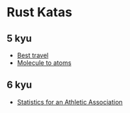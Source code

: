 # Rust Katas

## 5 kyu
* [Best travel](https://www.codewars.com/kata/55e7280b40e1c4a06d0000aa)
* [Molecule to atoms](https://www.codewars.com/kata/52f831fa9d332c6591000511)

## 6 kyu
* [Statistics for an Athletic Association](https://www.codewars.com/kata/55b3425df71c1201a800009c)
